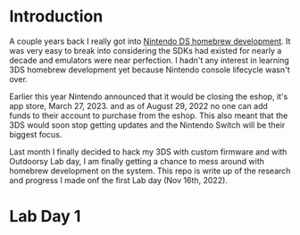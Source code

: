 # Introduction

A couple years back I really got into [Nintendo DS homebrew development](https://github.com/jdriselvato/NDS-Development). It was very easy to break into considering the SDKs had existed for nearly a decade and emulators were near perfection. I hadn't any interest in learning 3DS homebrew development yet because Nintendo console lifecycle wasn't over. 

Earlier this year Nintendo announced that it would be closing the eshop, it's app store, March 27, 2023. and as of August 29, 2022 no one can add funds to their account to purchase from the eshop. This also meant that the 3DS would soon stop getting updates and the Nintendo Switch will be their biggest focus. 

Last month I finally decided to hack my 3DS with custom firmware and with Outdoorsy Lab day, I am finally getting a chance to mess around with homebrew development on the system. This repo is write up of the research and progress I made onf the first Lab day (Nov 16th, 2022).

# Lab Day 1

